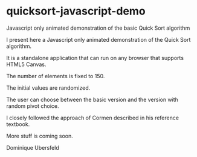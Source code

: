# quicksort-javascript-demo
Javascript only animated demonstration of the basic Quick Sort algorithm

I present here a Javascript only animated demonstration of the Quick Sort algorithm.

It is a standalone application that can run on any browser that supports HTML5 Canvas.

The number of elements is fixed to 150.

The initial values are randomized.

The user can choose between the basic version and the version with random pivot choice.

I closely followed the approach of Cormen described in his reference textbook.

More stuff is coming soon.


Dominique Ubersfeld
